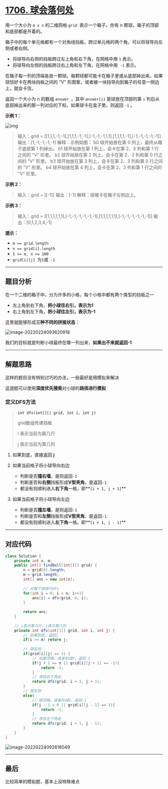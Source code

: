 # [1706. 球会落何处](https://leetcode-cn.com/problems/where-will-the-ball-fall/)

用一个大小为 `m x n` 的二维网格 `grid `表示一个箱子。你有 n 颗球。箱子的顶部和底部都是开着的。

箱子中的每个单元格都有一个对角线挡板，跨过单元格的两个角，可以将球导向左侧或者右侧。

- 将球导向右侧的挡板跨过左上角和右下角，在网格中用 `1` 表示。
- 将球导向左侧的挡板跨过右上角和左下角，在网格中用` -1` 表示。

在箱子每一列的顶端各放一颗球。每颗球都可能卡在箱子里或从底部掉出来。如果球恰好卡在两块挡板之间的 "V" 形图案，或者被一块挡导向到箱子的任意一侧边上，就会卡住。

返回一个大小为 n 的数组 `answer `，其中 `answer[i]` 是球放在顶部的第 `i` 列后从底部掉出来的那一列对应的下标，如果球卡在盒子里，则返回 `-1` 。

 

**示例 1：**

![img](http://pic.livorth.cn/img/ball.jpg)

> 输入：grid = [[1,1,1,-1,-1],[1,1,1,-1,-1],[-1,-1,-1,1,1],[1,1,1,1,-1],[-1,-1,-1,-1,-1]]
> 输出：[1,-1,-1,-1,-1]
> 解释：示例如图：
> b0 球开始放在第 0 列上，最终从箱子底部第 1 列掉出。
> b1 球开始放在第 1 列上，会卡在第 2、3 列和第 1 行之间的 "V" 形里。
> b2 球开始放在第 2 列上，会卡在第 2、3 列和第 0 行之间的 "V" 形里。
> b3 球开始放在第 3 列上，会卡在第 2、3 列和第 0 行之间的 "V" 形里。
> b4 球开始放在第 4 列上，会卡在第 2、3 列和第 1 行之间的 "V" 形里。

**示例 2：**

> 输入：grid = [[-1]]
> 输出：[-1]
> 解释：球被卡在箱子左侧边上。

**示例 3：**

> 输入：grid = [[1,1,1,1,1,1],[-1,-1,-1,-1,-1,-1],[1,1,1,1,1,1],[-1,-1,-1,-1,-1,-1]]
> 输出：[0,1,2,3,4,-1]

**提示：**

- `m == grid.length`
- `n == grid[i].length`
- `1 <= m, n <= 100`
- `grid[i][j] `为` 1 `或` -1`



---

## 题目分析

在一个二维的箱子中，分为许多的小格，每个小格中都有两个类型的挡板之一

- 左上角到右下角，**把小球往右引，表示为1**
- 右上角到左下角，**把小球往左引，表示为-1**

这里就能够形成**三种不同的拼接状态**：

![image-20220224093620918](http://pic.livorth.cn/img/image-20220224093620918.png)

我们的目标就是判断小球最终在哪一列出来，**如果出不来就返回-1**

---

## 解题思路

这样的题目没有特别讨巧的办法，一般最好是用模拟来解决

这道题可以使用**深度优先搜索**对小球的**路径进行模拟**

### 定义DFS方法

> **`int dfs(int[][] grid, int i, int j)`**
>
> grid数组传递挡板
>
> i 表示当前为第几行
>
> j 表示当前为第几列

1. 如果到底，直接返回 **j**
2. 如果当前格子将小球导向右边
	- 判断是否**撞右墙**，是则返回`-1`
	- 判断是否和**右侧**挡板形成**V型夹角**，是返回`-1`
	- 都没有则顺利进入**右下角**一格，即**`[i + 1, j + 1]`**

3. 如果当前格子将小球导向左边
	- 判断是否**撞左墙**，是则返回`-1`
	- 判断是否和**左侧**挡板形成**V型夹角**，是返回`-1`
	- 都没有则顺利进入**左下角**一格，即**`[i + 1, j - 1]`**

---

## 对应代码

```java
class Solution {
    private int n, m;
    public int[] findBall(int[][] grid) {
        n = grid[0].length;
        m = grid.length;
        int[] ans = new int[n];
        
        // 对每个球进行dfs
        for(int i = 0; i < n; i++){
            ans[i] = dfs(grid, 0, i);
        }
        
        return ans;
    }
    
    // i表示第几行，j表示第几列
    private int dfs(int[][] grid, int i, int j) {
        // 如果到底，返回j
        if(i >= m) return j;
        
        // 球右拐
        if(grid[i][j] == 1) {
            // 如果顶墙，或者形成V，返回-1
            if(j + 1 == n || grid[i][j + 1] == -1){
                return -1;
            }
            // 球往右下角走
            return dfs(grid, i + 1, j + 1); 
        }
        // 球左拐
        else{
            // 球顶墙，或者形成V，返回-1
            if(j - 1 < 0 || grid[i][j - 1] == 1){
                return -1;
            }
            // 球往左下角走
            return dfs(grid, i + 1, j - 1);
        }
    }
}
```

![image-20220224092618049](http://pic.livorth.cn/img/image-20220224092618049.png)

---

## 最后

比较简单的模拟题，基本上没特殊难点

